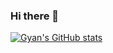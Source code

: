 ### Hi there 👋

<!--
**gyanprakash0221/gyanprakash0221** is a ✨ _special_ ✨ repository because its `README.md` (this file) appears on your GitHub profile.

Here are some ideas to get you started:

- 🔭 I’m currently working on ...
- 🌱 I’m currently learning ...
- 👯 I’m looking to collaborate on ...
- 🤔 I’m looking for help with ...
- 💬 Ask me about ...
- 📫 How to reach me: ...
- 😄 Pronouns: ...
- ⚡ Fun fact: ...
-->


[![Gyan's GitHub stats](https://github-readme-stats.vercel.app/api?username=gyanprakash0221)](https://github.com/gyanprakash0221/github-readme-stats)

